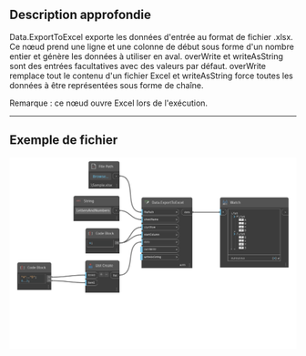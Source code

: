 ## Description approfondie
Data.ExportToExcel exporte les données d'entrée au format de fichier .xlsx. Ce nœud prend une ligne et une colonne de début sous forme d'un nombre entier et génère les données à utiliser en aval. overWrite et writeAsString sont des entrées facultatives avec des valeurs par défaut. overWrite remplace tout le contenu d'un fichier Excel et writeAsString force toutes les données à être représentées sous forme de chaîne.

Remarque : ce nœud ouvre Excel lors de l'exécution.
___
## Exemple de fichier

![Data.ExportToExcel](./DSOffice.Data.ExportToExcel_img.png)
